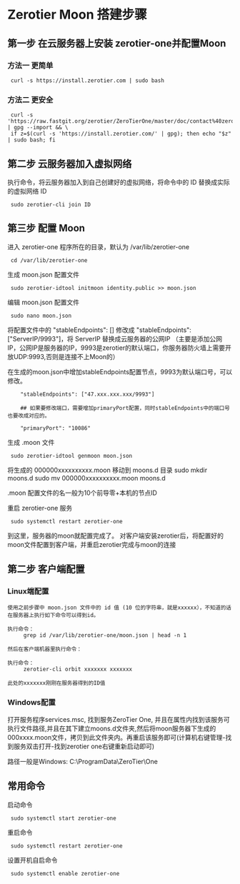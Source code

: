 # Zerotier Moon 搭建步骤

## 第一步 在云服务器上安装 zerotier-one并配置Moon

### 方法一 更简单

     curl -s https://install.zerotier.com | sudo bash

### 方法二 更安全

     curl -s 'https://raw.fastgit.org/zerotier/ZeroTierOne/master/doc/contact%40zerotier.com.gpg' | gpg --import && \
     if z=$(curl -s 'https://install.zerotier.com/' | gpg); then echo "$z" | sudo bash; fi

## 第二步 云服务器加入虚拟网络

执行命令，将云服务器加入到自己创建好的虚拟网络，将命令中的 ID 替换成实际的虚拟网络 ID

     sudo zerotier-cli join ID

## 第三步 配置 Moon

进入 zerotier-one 程序所在的目录，默认为 /var/lib/zerotier-one

     cd /var/lib/zerotier-one

生成 moon.json 配置文件

     sudo zerotier-idtool initmoon identity.public >> moon.json

编辑 moon.json 配置文件

     sudo nano moon.json

将配置文件中的 "stableEndpoints": [] 修改成 "stableEndpoints": ["ServerIP/9993"]，将 ServerIP 替换成云服务器的公网IP
（主要是添加公网IP，公网IP是服务器的IP，9993是zerotier的默认端口，你服务器防火墙上需要开放UDP:9993,否则是连接不上Moon的）

在生成的moon.json中增加stableEndpoints配置节点，9993为默认端口号，可以修改。

        "stableEndpoints": ["47.xxx.xxx.xxx/9993"]

        ## 如果要修改端口，需要增加primaryPort配置，同时stableEndpoints中的端口号也要改成对应的。
        
        "primaryPort": "10086"

生成 .moon 文件

     sudo zerotier-idtool genmoon moon.json

将生成的 000000xxxxxxxxxx.moon 移动到 moons.d 目录
     sudo mkdir moons.d
     sudo mv 000000xxxxxxxxxx.moon moons.d

.moon 配置文件的名一般为10个前导零+本机的节点ID

重启 zerotier-one 服务

     sudo systemctl restart zerotier-one

到这里，服务器的moon就配置完成了。
对客户端安装zerotier后，将配置好的moon文件配置到客户端，并重启zerotier完成与moon的连接

## 第二步 客户端配置

### Linux端配置

    使用之前步骤中 moon.json 文件中的 id 值 (10 位的字符串，就是xxxxxx），不知道的话在服务器上执行如下命令可以得到id。

    执行命令：
         grep id /var/lib/zerotier-one/moon.json | head -n 1

    然后在客户端机器里执行命令：

    执行命令：
         zerotier-cli orbit xxxxxxx xxxxxxx

    此处的xxxxxxx刚刚在服务器得到的ID值

### Windows配置

打开服务程序services.msc, 找到服务ZeroTier One, 并且在属性内找到该服务可执行文件路径,并且在其下建立moons.d文件夹,然后将moon服务器下生成的000xxxx.moon文件，拷贝到此文件夹内。再重启该服务即可(计算机右键管理-找到服务双击打开-找到zerotier one右键重新启动即可)

路径一般是Windows: C:\ProgramData\ZeroTier\One

## 常用命令

  启动命令

     sudo systemctl start zerotier-one

  重启命令

     sudo systemctl restart zerotier-one

  设置开机自启命令

     sudo systemctl enable zerotier-one
